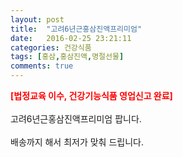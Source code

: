 ```yaml
---
layout: post
title:  "고려6년근홍삼진액프리미엄"
date:   2016-02-25 23:21:11
categories: 건강식품
tags: [홍삼,홍삼진액,명절선물]
comments: true
---
```


<strong><span style="color: rgb(255, 0, 0);">[법정교육 이수, 건강기능식품 영업신고 완료]</span></strong>
<br><br>
고려6년근홍삼진액프리미엄 팝니다.
<br><br>
배송까지 해서 최저가 맞춰 드립니다.
<br>
<br>
<img class="image" src="https://2.bp.blogspot.com/-6GUGo53nOqY/W_TU6IBf51I/AAAAAAAAAzg/1aF8d6Vw4QMYNDZfniquUiedokui5GBYACLcBGAs/s320/34534563546.jpg" alt=""/>
<br>
<br>
<img class="image" src="http://www.nbbang.co.kr/data/webedit/20180802180256_bmmzestx.jpg" alt=""/>  